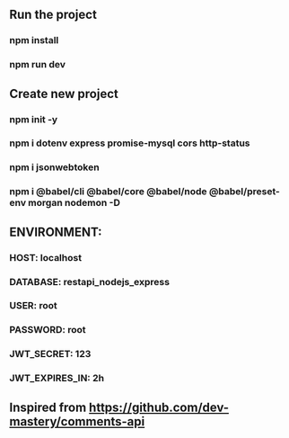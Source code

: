 ## Run the project
### npm install
### npm run dev

## Create new project
### npm init -y
### npm i dotenv express promise-mysql cors http-status
### npm i jsonwebtoken
### npm i @babel/cli @babel/core @babel/node @babel/preset-env morgan nodemon -D

## ENVIRONMENT:
### HOST: localhost
### DATABASE: restapi_nodejs_express
### USER: root
### PASSWORD: root
### JWT_SECRET: 123
### JWT_EXPIRES_IN: 2h

## Inspired from https://github.com/dev-mastery/comments-api
